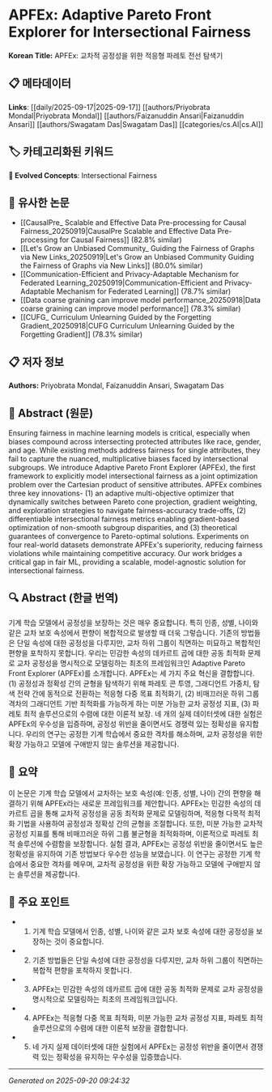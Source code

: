 # APFEx: Adaptive Pareto Front Explorer for Intersectional Fairness

**Korean Title:** APFEx: 교차적 공정성을 위한 적응형 파레토 전선 탐색기

## 📋 메타데이터

**Links**: [[daily/2025-09-17|2025-09-17]] [[authors/Priyobrata Mondal|Priyobrata Mondal]] [[authors/Faizanuddin Ansari|Faizanuddin Ansari]] [[authors/Swagatam Das|Swagatam Das]] [[categories/cs.AI|cs.AI]]

## 🏷️ 카테고리화된 키워드
**🚀 Evolved Concepts**: Intersectional Fairness

## 🔗 유사한 논문
- [[CausalPre_ Scalable and Effective Data Pre-processing for Causal Fairness_20250919|CausalPre Scalable and Effective Data Pre-processing for Causal Fairness]] (82.8% similar)
- [[Let's Grow an Unbiased Community_ Guiding the Fairness of Graphs via New Links_20250919|Let's Grow an Unbiased Community Guiding the Fairness of Graphs via New Links]] (80.0% similar)
- [[Communication-Efficient and Privacy-Adaptable Mechanism for Federated Learning_20250919|Communication-Efficient and Privacy-Adaptable Mechanism for Federated Learning]] (78.7% similar)
- [[Data coarse graining can improve model performance_20250918|Data coarse graining can improve model performance]] (78.3% similar)
- [[CUFG_ Curriculum Unlearning Guided by the Forgetting Gradient_20250918|CUFG Curriculum Unlearning Guided by the Forgetting Gradient]] (78.3% similar)

## 📋 저자 정보

**Authors:** Priyobrata Mondal, Faizanuddin Ansari, Swagatam Das

## 📄 Abstract (원문)

Ensuring fairness in machine learning models is critical, especially when
biases compound across intersecting protected attributes like race, gender, and
age. While existing methods address fairness for single attributes, they fail
to capture the nuanced, multiplicative biases faced by intersectional
subgroups. We introduce Adaptive Pareto Front Explorer (APFEx), the first
framework to explicitly model intersectional fairness as a joint optimization
problem over the Cartesian product of sensitive attributes. APFEx combines
three key innovations- (1) an adaptive multi-objective optimizer that
dynamically switches between Pareto cone projection, gradient weighting, and
exploration strategies to navigate fairness-accuracy trade-offs, (2)
differentiable intersectional fairness metrics enabling gradient-based
optimization of non-smooth subgroup disparities, and (3) theoretical guarantees
of convergence to Pareto-optimal solutions. Experiments on four real-world
datasets demonstrate APFEx's superiority, reducing fairness violations while
maintaining competitive accuracy. Our work bridges a critical gap in fair ML,
providing a scalable, model-agnostic solution for intersectional fairness.

## 🔍 Abstract (한글 번역)

기계 학습 모델에서 공정성을 보장하는 것은 매우 중요합니다. 특히 인종, 성별, 나이와 같은 교차 보호 속성에서 편향이 복합적으로 발생할 때 더욱 그렇습니다. 기존의 방법들은 단일 속성에 대한 공정성을 다루지만, 교차 하위 그룹이 직면하는 미묘하고 복합적인 편향을 포착하지 못합니다. 우리는 민감한 속성의 데카르트 곱에 대한 공동 최적화 문제로 교차 공정성을 명시적으로 모델링하는 최초의 프레임워크인 Adaptive Pareto Front Explorer (APFEx)를 소개합니다. APFEx는 세 가지 주요 혁신을 결합합니다. (1) 공정성과 정확성 간의 균형을 탐색하기 위해 파레토 콘 투영, 그래디언트 가중치, 탐색 전략 간에 동적으로 전환하는 적응형 다중 목표 최적화기, (2) 비매끄러운 하위 그룹 격차의 그래디언트 기반 최적화를 가능하게 하는 미분 가능한 교차 공정성 지표, (3) 파레토 최적 솔루션으로의 수렴에 대한 이론적 보장. 네 개의 실제 데이터셋에 대한 실험은 APFEx의 우수성을 입증하며, 공정성 위반을 줄이면서도 경쟁력 있는 정확성을 유지합니다. 우리의 연구는 공정한 기계 학습에서 중요한 격차를 해소하며, 교차 공정성을 위한 확장 가능하고 모델에 구애받지 않는 솔루션을 제공합니다.

## 📝 요약

이 논문은 기계 학습 모델에서 교차하는 보호 속성(예: 인종, 성별, 나이) 간의 편향을 해결하기 위해 APFEx라는 새로운 프레임워크를 제안합니다. APFEx는 민감한 속성의 데카르트 곱을 통해 교차적 공정성을 공동 최적화 문제로 모델링하며, 적응형 다목적 최적화 기법을 사용하여 공정성과 정확성 간의 균형을 조절합니다. 또한, 미분 가능한 교차적 공정성 지표를 통해 비매끄러운 하위 그룹 불균형을 최적화하며, 이론적으로 파레토 최적 솔루션에 수렴함을 보장합니다. 실험 결과, APFEx는 공정성 위반을 줄이면서도 높은 정확성을 유지하여 기존 방법보다 우수한 성능을 보였습니다. 이 연구는 공정한 기계 학습에서 중요한 격차를 메우며, 교차적 공정성을 위한 확장 가능하고 모델에 구애받지 않는 솔루션을 제공합니다.

## 🎯 주요 포인트

- 1. 기계 학습 모델에서 인종, 성별, 나이와 같은 교차 보호 속성에 대한 공정성을 보장하는 것이 중요합니다.

- 2. 기존 방법들은 단일 속성에 대한 공정성을 다루지만, 교차 하위 그룹이 직면하는 복합적 편향을 포착하지 못합니다.

- 3. APFEx는 민감한 속성의 데카르트 곱에 대한 공동 최적화 문제로 교차 공정성을 명시적으로 모델링하는 최초의 프레임워크입니다.

- 4. APFEx는 적응형 다중 목표 최적화, 미분 가능한 교차 공정성 지표, 파레토 최적 솔루션으로의 수렴에 대한 이론적 보장을 결합합니다.

- 5. 네 가지 실제 데이터셋에 대한 실험에서 APFEx는 공정성 위반을 줄이면서 경쟁력 있는 정확성을 유지하는 우수성을 입증했습니다.

---

*Generated on 2025-09-20 09:24:32*